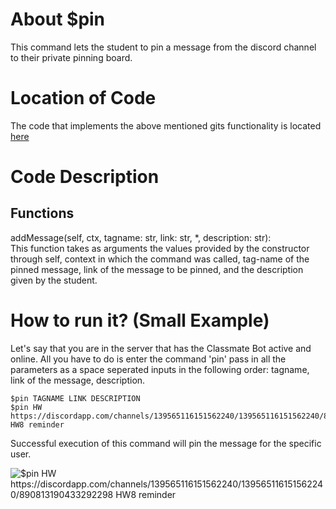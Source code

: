 # About $pin
This command lets the student to pin a message from the discord channel to their private pinning board.

# Location of Code
The code that implements the above mentioned gits functionality is located [here](https://github.com/War-Keeper/ClassMateBot/blob/main/cogs/pinning.py)

# Code Description
## Functions
addMessage(self, ctx, tagname: str, link: str, *, description: str): <br>
This function takes as arguments the values provided by the constructor through self, context in which the command was called, tag-name of the pinned message, link of the message to be pinned, and the description given by the student.

# How to run it? (Small Example)
Let's say that you are in the server that has the Classmate Bot active and online. All you have to do is 
enter the command 'pin' pass in all the parameters as a space seperated inputs in the following order:
tagname, link of the message, description.
```
$pin TAGNAME LINK DESCRIPTION
$pin HW https://discordapp.com/channels/139565116151562240/139565116151562240/890813190433292298 HW8 reminder
```
Successful execution of this command will pin the message for the specific user.

![$pin HW https://discordapp.com/channels/139565116151562240/139565116151562240/890813190433292298 HW8 reminder](https://github.com/War-Keeper/ClassMateBot/blob/main/data/media/pin.gif)
